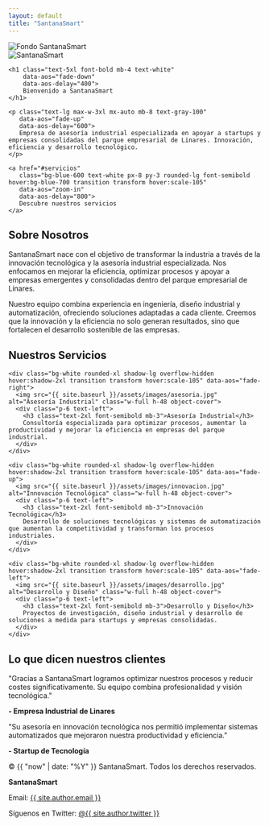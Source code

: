 ```yaml
---
layout: default
title: "SantanaSmart"
---
```


<!-- Hero Section -->
<section class="relative bg-gray-100 text-center py-32 overflow-hidden" data-aos="fade-up">
  <!-- Imagen de fondo con opacidad -->
  <div class="absolute inset-0">
    <img src="{{ site.baseurl }}/assets/images/fondo.jpg" 
         alt="Fondo SantanaSmart"
         class="w-full h-full object-cover opacity-30">
  </div>

  <!-- Overlay para oscurecer un poco (opcional) -->
  <div class="absolute inset-0 bg-black opacity-20"></div>

  <!-- Contenido encima -->
  <div class="relative z-10">
    <img src="{{ site.baseurl }}/assets/images/logo.jpg" 
         alt="SantanaSmart" 
         class="mx-auto mb-6 w-40" 
         data-aos="zoom-in" 
         data-aos-delay="200">

    <h1 class="text-5xl font-bold mb-4 text-white" 
        data-aos="fade-down" 
        data-aos-delay="400">
        Bienvenido a SantanaSmart
    </h1>

    <p class="text-lg max-w-3xl mx-auto mb-8 text-gray-100" 
       data-aos="fade-up" 
       data-aos-delay="600">
       Empresa de asesoría industrial especializada en apoyar a startups y empresas consolidadas del parque empresarial de Linares. Innovación, eficiencia y desarrollo tecnológico.
    </p>

    <a href="#servicios" 
       class="bg-blue-600 text-white px-8 py-3 rounded-lg font-semibold hover:bg-blue-700 transition transform hover:scale-105" 
       data-aos="zoom-in" 
       data-aos-delay="800">
       Descubre nuestros servicios
    </a>
  </div>
</section>


<!-- Sobre Nosotros -->
<section id="sobre-nosotros" class="py-32 bg-white" data-aos="fade-up">
<div class="max-w-5xl mx-auto px-6 text-center">
  <h2 class="text-4xl font-bold mb-12">Sobre Nosotros</h2>
  <p class="text-lg mb-6">
    SantanaSmart nace con el objetivo de transformar la industria a través de la innovación tecnológica y la asesoría industrial especializada. Nos enfocamos en mejorar la eficiencia, optimizar procesos y apoyar a empresas emergentes y consolidadas dentro del parque empresarial de Linares.
  </p>
  <p class="text-lg">
    Nuestro equipo combina experiencia en ingeniería, diseño industrial y automatización, ofreciendo soluciones adaptadas a cada cliente. Creemos que la innovación y la eficiencia no solo generan resultados, sino que fortalecen el desarrollo sostenible de las empresas.
  </p>
</div>
</section>

<!-- Servicios -->
<section id="servicios" class="py-32 bg-gray-50">
<div class="max-w-6xl mx-auto px-6 text-center">
  <h2 class="text-4xl font-bold mb-16" data-aos="fade-up">Nuestros Servicios</h2>
  <div class="grid md:grid-cols-3 gap-12">
    
    <div class="bg-white rounded-xl shadow-lg overflow-hidden hover:shadow-2xl transition transform hover:scale-105" data-aos="fade-right">
      <img src="{{ site.baseurl }}/assets/images/asesoria.jpg" alt="Asesoría Industrial" class="w-full h-48 object-cover">
      <div class="p-6 text-left">
        <h3 class="text-2xl font-semibold mb-3">Asesoría Industrial</h3>
        Consultoría especializada para optimizar procesos, aumentar la productividad y mejorar la eficiencia en empresas del parque industrial.
      </div>
    </div>
    
    <div class="bg-white rounded-xl shadow-lg overflow-hidden hover:shadow-2xl transition transform hover:scale-105" data-aos="fade-up">
      <img src="{{ site.baseurl }}/assets/images/innovacion.jpg" alt="Innovación Tecnológica" class="w-full h-48 object-cover">
      <div class="p-6 text-left">
        <h3 class="text-2xl font-semibold mb-3">Innovación Tecnológica</h3>
        Desarrollo de soluciones tecnológicas y sistemas de automatización que aumentan la competitividad y transforman los procesos industriales.
      </div>
    </div>
    
    <div class="bg-white rounded-xl shadow-lg overflow-hidden hover:shadow-2xl transition transform hover:scale-105" data-aos="fade-left">
      <img src="{{ site.baseurl }}/assets/images/desarrollo.jpg" alt="Desarrollo y Diseño" class="w-full h-48 object-cover">
      <div class="p-6 text-left">
        <h3 class="text-2xl font-semibold mb-3">Desarrollo y Diseño</h3>
        Proyectos de investigación, diseño industrial y desarrollo de soluciones a medida para startups y empresas consolidadas.
      </div>
    </div>

  </div>
</div>
</section>

<!-- Testimonios -->
<section class="py-32 bg-white">
<div class="max-w-4xl mx-auto px-6 text-center">
  <h2 class="text-4xl font-bold mb-16" data-aos="fade-up">Lo que dicen nuestros clientes</h2>
  <div class="space-y-10">
    <div class="bg-gray-100 p-8 rounded-xl shadow" data-aos="fade-right">
      <p class="mb-4">"Gracias a SantanaSmart logramos optimizar nuestros procesos y reducir costes significativamente. Su equipo combina profesionalidad y visión tecnológica."</p>
      <strong>- Empresa Industrial de Linares</strong>
    </div>
    <div class="bg-gray-100 p-8 rounded-xl shadow" data-aos="fade-left">
      <p class="mb-4">"Su asesoría en innovación tecnológica nos permitió implementar sistemas automatizados que mejoraron nuestra productividad y eficiencia."</p>
      <strong>- Startup de Tecnología</strong>
    </div>
  </div>
</div>
</section>

<!-- Footer -->
<footer class="bg-gray-900 text-white py-16 text-center" data-aos="fade-up">
  <p class="mb-2">&copy; {{ "now" | date: "%Y" }} SantanaSmart. Todos los derechos reservados.</p>
  <p class="mb-2"><strong>SantanaSmart</strong></p>
  <p class="mb-2">Email: <a href="mailto:{{ site.author.email }}" class="underline">{{ site.author.email }}</a></p>
  <p>Síguenos en Twitter: <a href="https://twitter.com/{{ site.author.twitter }}" target="_blank" class="underline">@{{ site.author.twitter }}</a></p>
</footer>


